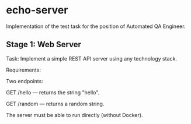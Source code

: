 # echo-server
Implementation of the test task for the position of Automated QA Engineer.


## Stage 1: Web Server
Task:
Implement a simple REST API server using any technology stack.
 
Requirements:
 
Two endpoints:
 
GET /hello — returns the string "hello".
 
GET /random — returns a random string.
 
The server must be able to run directly (without Docker).

